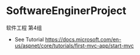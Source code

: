 # SoftwareEnginerProject
软件工程 第4组

- See Tutorial https://docs.microsoft.com/en-us/aspnet/core/tutorials/first-mvc-app/start-mvc
